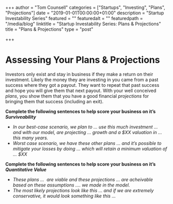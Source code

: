 +++
author = "Tom Counsell"
categories = ["Startups", "Investing", "Plans", "Projections"]
date = "2019-01-01T00:00:00+01:00"
description = "Startup Investability Series"
featured = ""
featuredalt = ""
featuredpath = "/media/blog"
linktitle = "Startup Investability Series: Plans & Projections"
title = "Plans & Projections"
type = "post"

+++
# Assessing Your Plans & Projections

Investors only exist and stay in business if they make a return on their investment. Likely the money they are investing in you came from a past success where they got a payout. They want to repeat that past success and hope you will give them that next payout. With your well conceived _plans_, you show them that you have a good financial _projections_ for bringing them that success (including an exit).

**Complete the following sentences to help score your business on it’s _Surviveability_**

* _In our best-case scenario, we plan to ... use this much investment ... and with our model, are projecting ... growth and a $XX valuation in ... this many years._
* _Worst case scenario, we have these other plans ... and it’s possible to mitigate your losses by doing ... which will retain a minimum valuation of ... $XX_

**Complete the following sentences to help score your business on it’s _Quantitative Value_**

* _These plans ...  are viable and these projections ... are acheivable based on these assumptions .... we made in the model._
* _The most likely projections look like this ... and if we are extremely conservative, it would look something like this ..._
